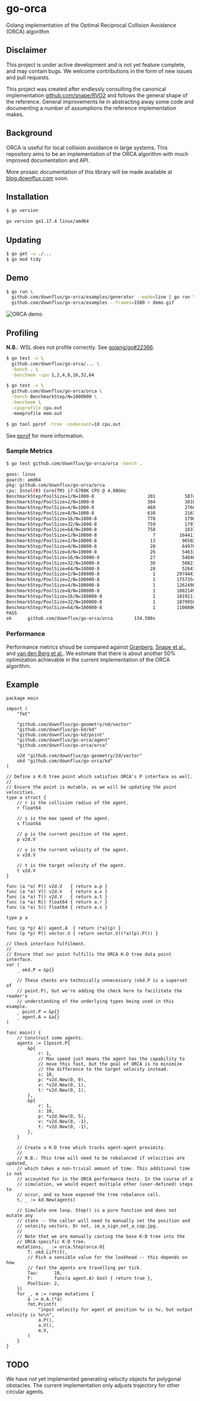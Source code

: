 # go-orca
Golang implementation of the Optimal Reciprocal Collision Avoidance (ORCA)
algorithm

## Disclaimer

This project is under active development and is not yet feature complete, and
may contain bugs. We welcome contributions in the form of new issues and pull
requests.

This project was created after endlessly consulting the canonical implementation
[github.com/snape/RVO2](https://github.com/snape/RVO2) and follows the general
shape of the reference. General improvements lie in abstracting away some code
and documenting a number of assumptions the reference implementation makes.

## Background

ORCA is useful for local collision avoidance in large systems.  This repository
aims to be an implementation of the ORCA algorithm with much improved
documentation and API.

More prosaic documentation of this library will be made available at
[blog.downflux.com](https://blog.downflux.com) soon.

## Installation

```bash
$ go version

go version go1.17.4 linux/amd64
```

## Updating

```bash
$ go get -u ./...
$ go mod tidy
```

## Demo

```bash
$ go run \
  github.com/downflux/go-orca/examples/generator --mode=line | go run \
  github.com/downflux/go-orca/examples --frames=1500 > demo.gif
```

![ORCA demo](examples/output/animation.gif)

## Profiling

**N.B.**: WSL does not profile correctly. See
[golang/go#22366](https://github.com/golang/go/issues/22366).

```bash
$ go test -v \
  github.com/downflux/go-orca/... \
  -bench . \
  -benchmem -cpu 1,2,4,8,16,32,64

$ go test -v \
  github.com/downflux/go-orca/orca \
  -bench BenchmarkStep/N=1000000 \
  -benchmem \
  -cpuprofile cpu.out
  -memprofile mem.out

$ go tool pprof -tree -nodecount=10 cpu.out
```

See [pprof](https://github.com/google/pprof/blob/master/README.md) for more
information.

### Sample Metrics

```bash
$ go test github.com/downflux/go-orca/orca -bench .

goos: linux
goarch: amd64
pkg: github.com/downflux/go-orca/orca
cpu: Intel(R) Core(TM) i7-6700K CPU @ 4.00GHz
BenchmarkStep/PoolSize=1/N=1000-8                    201           5874149 ns/op
BenchmarkStep/PoolSize=2/N=1000-8                    304           3818542 ns/op
BenchmarkStep/PoolSize=4/N=1000-8                    469           2760155 ns/op
BenchmarkStep/PoolSize=8/N=1000-8                    638           2163011 ns/op
BenchmarkStep/PoolSize=16/N=1000-8                   778           1790053 ns/op
BenchmarkStep/PoolSize=32/N=1000-8                   759           1797966 ns/op
BenchmarkStep/PoolSize=64/N=1000-8                   758           1837833 ns/op
BenchmarkStep/PoolSize=1/N=10000-8                     7         164411857 ns/op
BenchmarkStep/PoolSize=2/N=10000-8                    13          96502769 ns/op
BenchmarkStep/PoolSize=4/N=10000-8                    20          64978580 ns/op
BenchmarkStep/PoolSize=8/N=10000-8                    26          54633023 ns/op
BenchmarkStep/PoolSize=16/N=10000-8                   27          54048937 ns/op
BenchmarkStep/PoolSize=32/N=10000-8                   30          50821777 ns/op
BenchmarkStep/PoolSize=64/N=10000-8                   28          52647196 ns/op
BenchmarkStep/PoolSize=1/N=100000-8                    1        29744473100 ns/op
BenchmarkStep/PoolSize=2/N=100000-8                    1        17573546400 ns/op
BenchmarkStep/PoolSize=4/N=100000-8                    1        12624980100 ns/op
BenchmarkStep/PoolSize=8/N=100000-8                    1        10821498000 ns/op
BenchmarkStep/PoolSize=16/N=100000-8                   1        10191115200 ns/op
BenchmarkStep/PoolSize=32/N=100000-8                   1        10799581500 ns/op
BenchmarkStep/PoolSize=64/N=100000-8                   1        11008062500 ns/op
PASS
ok      github.com/downflux/go-orca/orca        134.500s
```

### Performance

Performance metrics shoud be compared against [Granberg][1], [Snape et al.][2],
and [van den Berg et al.][3]. We estimate that there is about another 50%
optimization achievable in the current implementation of the ORCA algorithm.

## Example

```golang
package main

import (
	"fmt"

	"github.com/downflux/go-geometry/nd/vector"
	"github.com/downflux/go-kd/kd"
	"github.com/downflux/go-kd/point"
	"github.com/downflux/go-orca/agent"
	"github.com/downflux/go-orca/orca"

	v2d "github.com/downflux/go-geometry/2d/vector"
	okd "github.com/downflux/go-orca/kd"
)

// Define a K-D tree point which satisfies ORCA's P interface as well.
//
// Ensure the point is mutable, as we will be updating the point velocities.
type a struct {
	// r is the collision radius of the agent.
	r float64

	// s is the max speed of the agent.
	s float64

	// p is the current position of the agent.
	p v2d.V

	// v is the current veloicty of the agent.
	v v2d.V

	// t is the target velocity of the agent.
	t v2d.V
}

func (a *a) P() v2d.V   { return a.p }
func (a *a) V() v2d.V   { return a.v }
func (a *a) T() v2d.V   { return a.t }
func (a *a) R() float64 { return a.r }
func (a *a) S() float64 { return a.s }

type p a

func (p *p) A() agent.A  { return (*a)(p) }
func (p *p) P() vector.V { return vector.V((*a)(p).P()) }

// Check interface fulfilment.
//
// Ensure that our point fulfills the ORCA K-D tree data point interface.
var (
	_ okd.P = &p{}

	// These checks are technically unnecessary (okd.P is a superset of
	// point.P), but we're adding the check here to facilitate the reader's
	// understanding of the underlying types being used in this example.
	_ point.P = &p{}
	_ agent.A = &a{}
)

func main() {
	// Construct some agents.
	agents := []point.P{
		&p{
			r: 1,
			// Max speed just means the agent has the capability to
			// move this fast, but the goal of ORCA is to minimize
			// the difference to the target velocity instead.
			s: 10,
			p: *v2d.New(0, 0),
			v: *v2d.New(0, 1),
			t: *v2d.New(0, 1),
		},
		&p{
			r: 1,
			s: 10,
			p: *v2d.New(0, 5),
			v: *v2d.New(0, -1),
			t: *v2d.New(0, -1),
		},
	}

	// Create a K-D tree which tracks agent-agent proximity.
	//
	// N.B.: This tree will need to be rebalanced if velocities are updated,
	// which takes a non-trivial amount of time. This additional time is not
	// accounted for in the ORCA performance tests. In the course of a
	// simulation, we would expect multiple other (user-defined) steps to
	// occur, and so have exposed the tree rebalance call.
	t, _ := kd.New(agents)

	// Simulate one loop. Step() is a pure function and does not mutate any
	// state -- the caller will need to manually set the position and
	// velocity vectors. Or not, im_a_sign_not_a_cop.jpg.
	//
	// Note that we are manually casting the base K-D tree into the
	// ORCA-specific K-D tree.
	mutations, _ := orca.Step(orca.O{
		T: okd.Lift(t),
		// Pick a sensible value for the lookhead -- this depends on how
		// fast the agents are travelling per tick.
		Tau:      10,
		F:        func(a agent.A) bool { return true },
		PoolSize: 2,
	})
	for _, m := range mutations {
		a := m.A.(*a)
		fmt.Printf(
			"input velocity for agent at position %v is %v, but output velocity is %v\n",
			a.P(),
			a.V(),
			m.V,
		)
	}
}
```

## TODO

We have not yet implemented generating velocity objects for polygonal obstacles.
The current implementation only adjusts trajectory for other circular agents.

[1]: https://arongranberg.com/astar/docs_beta/local-avoidance.html
[2]: https://www.intel.com/content/www/us/en/developer/articles/technical/reciprocal-collision-avoidance-and-navigation-for-video-games.html
[3]: http://emotion.inrialpes.fr/fraichard/safety2010/10-vandenberg-etal-icraw.pdf
[4]: https://github.com/snape/RVO2

